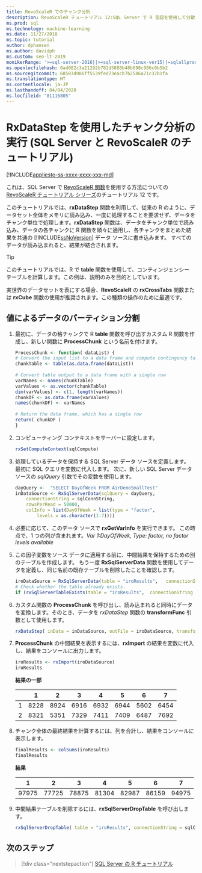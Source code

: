 ```yaml
---
title: RevoScaleR でのチャンク分析
description: RevoScaleR チュートリアル 12:SQL Server で R 言語を使用して分散された分析のデータをチャンクに分割する方法。
ms.prod: sql
ms.technology: machine-learning
ms.date: 11/27/2018
ms.topic: tutorial
author: dphansen
ms.author: davidph
ms.custom: seo-lt-2019
monikerRange: '>=sql-server-2016||>=sql-server-linux-ver15||=sqlallproducts-allversions'
ms.openlocfilehash: 0ad082c3a21292b782d5888b48b698c986c0b5b2
ms.sourcegitcommit: 68583d986ff5539fed73eacb7b2586a71c37b1fa
ms.translationtype: HT
ms.contentlocale: ja-JP
ms.lasthandoff: 04/04/2020
ms.locfileid: "81116805"
---
```

# <a name="perform-chunking-analysis-using-rxdatastep-sql-server-and-revoscaler-tutorial"></a>RxDataStep を使用したチャンク分析の実行 (SQL Server と RevoScaleR のチュートリアル)
[!INCLUDE[appliesto-ss-xxxx-xxxx-xxx-md](../../includes/appliesto-ss-xxxx-xxxx-xxx-md.md)]

これは、SQL Server で [RevoScaleR 関数](https://docs.microsoft.com/machine-learning-server/r-reference/revoscaler/revoscaler)を使用する方法についての [RevoScaleR チュートリアル シリーズ](deepdive-data-science-deep-dive-using-the-revoscaler-packages.md)のチュートリアル 12 です。

このチュートリアルでは、**rxDataStep** 関数を利用して、従来の R のように、データセット全体をメモリに読み込み、一度に処理することを要求せず、データをチャンク単位で処理します。**rxDataStep** 関数は、データをチャンク単位で読み込み、データの各チャンクに R 関数を順々に適用し、各チャンクをまとめた結果を共通の [!INCLUDE[ssNoVersion](../../includes/ssnoversion-md.md)] データ ソースに書き込みます。 すべてのデータが読み込まれると、結果が結合されます。

> [!TIP]
> このチュートリアルでは、R で **table** 関数を使用して、コンティンジェンシー テーブルを計算します。この例は、説明のみを目的としています。 
> 
> 実世界のデータセットを表にする場合、**RevoScaleR** の **rxCrossTabs** 関数または **rxCube** 関数の使用が推奨されます。この種類の操作のために最適です。

## <a name="partition-data-by-values"></a>値によるデータのパーティション分割

1. 最初に、データの格チャンクで R **table** 関数を呼び出すカスタム R 関数を作成し、新しい関数に **ProcessChunk** という名前を付けます。
  
    ```R
    ProcessChunk <- function( dataList) {
    # Convert the input list to a data frame and compute contingency table
    chunkTable <- table(as.data.frame(dataList))
  
    # Convert table output to a data frame with a single row
    varNames <- names(chunkTable)
    varValues <- as.vector(chunkTable)
    dim(varValues) <- c(1, length(varNames))
    chunkDF <- as.data.frame(varValues)
    names(chunkDF) <- varNames
  
    # Return the data frame, which has a single row
    return( chunkDF )
    }
    ```

2. コンピューティング コンテキストをサーバーに設定します。
  
    ```R
    rxSetComputeContext(sqlCompute)
    ```
  
3. 処理しているデータを保持する SQL Server データ ソースを定義します。 最初に SQL クエリを変数に代入します。 次に、新しい SQL Server データ ソースの *sqlQuery* 引数でその変数を使用します。
  
    ```R
    dayQuery <-  "SELECT DayOfWeek FROM AirDemoSmallTest"
    inDataSource <- RxSqlServerData(sqlQuery = dayQuery,
        connectionString = sqlConnString,
        rowsPerRead = 50000,
        colInfo = list(DayOfWeek = list(type = "factor",
            levels = as.character(1:7))))
    ```

4. 必要に応じて、このデータ ソースで **rxGetVarInfo** を実行できます。 この時点で、1 つの列が含まれます。*Var 1:DayOfWeek, Type: factor, no factor levels available*
     
5. この因子変数をソース データに適用する前に、中間結果を保持するための別のテーブルを作成します。 もう一度 **RxSqlServerData** 関数を使用してデータを定義し、同じ名前の既存テーブルを削除したことを確認します。
  
    ```R
    iroDataSource = RxSqlServerData(table = "iroResults",   connectionString = sqlConnString)
    # Check whether the table already exists.
    if (rxSqlServerTableExists(table = "iroResults",  connectionString = sqlConnString))  { rxSqlServerDropTable( table = "iroResults", connectionString = sqlConnString) }
    ```
  
7.  カスタム関数の **ProcessChunk** を呼び出し、読み込まれると同時にデータを変換します。そのとき、データを *rxDataStep* 関数の **transformFunc** 引数として使用します。
  
    ```R
    rxDataStep( inData = inDataSource, outFile = iroDataSource, transformFunc = ProcessChunk, overwrite = TRUE)
    ```
  
8.  **ProcessChunk** の中間結果を表示するには、**rxImport** の結果を変数に代入し、結果をコンソールに出力します。
  
    ```R
    iroResults <- rxImport(iroDataSource)
    iroResults
    ```

    **結果の一部**

    |      |    1  |   2   |  3   |  4   |  5  |   6   |  7 |
    | --- | ---  | --- | ---  |  ---  | ---  | ---  | --- |
    | 1 | 8228 | 8924 | 6916 | 6932 | 6944 | 5602 | 6454 |
    | 2  | 8321  | 5351 | 7329 | 7411 | 7409 | 6487 | 7692 |

9. チャンク全体の最終結果を計算するには、列を合計し、結果をコンソールに表示します。

    ```R
    finalResults <- colSums(iroResults)
    finalResults
    ```

    **結果**

    1  |   2  |   3  |   4  |   5  |   6  |   7
    ---  |   ---  |   ---  |   ---  |   ---  |   ---  |   ---
    97975 | 77725 | 78875 | 81304 | 82987 | 86159 | 94975 

10. 中間結果テーブルを削除するには、**rxSqlServerDropTable** を呼び出します。
  
    ```R
    rxSqlServerDropTable( table = "iroResults", connectionString = sqlConnString)
    ```

## <a name="next-steps"></a>次のステップ

> [!div class="nextstepaction"]
> [SQL Server の R チュートリアル](sql-server-r-tutorials.md)